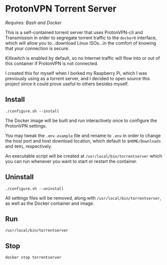 # ProtonVPN Torrent Server

*Requires: Bash and Docker*

This is a self-contained torrent server that uses ProtonVPN-cli and Transmission in order to segregate torrent traffic to the `docker0` interface, which will allow you to...download Linux ISOs...in the comfort of knowing that your connection is secure.

Killswitch is enabled by default, so no Internet traffic will flow into or out of this container if ProtonVPN is not connected.

I created this for myself when I borked my Raspberry Pi, which I was previously using as a torrent server, and I decided to open source this project since it could prove useful to others besides myself.


## Install

```
./configure.sh --install
```

The Docker image will be built and run interactively once to configure the ProtonVPN settings.

You may tweak the `.env.example` file and rename to `.env` in order to change the host port and host download location, which default to `$HOME/Downloads` and `9091`, respectively.

An executable script will be created at `/usr/local/bin/torrentserver` which you can run whenever you want to start or restart the container.


## Uninstall

```
./configure.sh --uninstall
```

All settings files will be removed, along with `/usr/local/bin/torrentserver`, as well as the Docker container and image.


## Run

```
/usr/local/bin/torrentserver
```

## Stop

```
docker stop torrentserver
```

